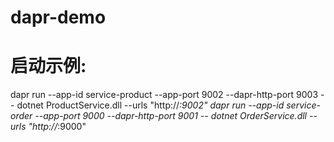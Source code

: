 # dapr-demo
# 启动示例:
dapr run --app-id service-product --app-port 9002 --dapr-http-port 9003 -- dotnet ProductService.dll --urls "http://*:9002"
dapr run --app-id service-order --app-port 9000 --dapr-http-port 9001 -- dotnet OrderService.dll --urls "http://*:9000"
